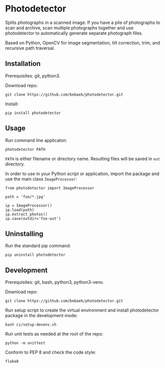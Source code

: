 # Photodetector

Splits photographs in a scanned image. If you have a pile of photographs to
scan and archive, scan multiple photographs together and use photodetector
to automatically generate separate photograph files.

Based on Python, OpenCV for image segmentation, tilt correction, trim, and
recursive path traversal.


## Installation

Prerequisites: git, python3.

Download repo:

    git clone https://github.com/bebaek/photodetector.git

Install:

    pip install photodetector


## Usage

Run command line applicaton:

    photodetector PATH

`PATH` is either filename or directory name. Resulting files will be saved in
`out` directory.

In order to use in your Python script or application, import the package and
use the main class `ImageProcessor`:

    from photodetector import ImageProcessor
    
    path = 'foo/*.jpg'

    ip = ImageProcessor()
    ip.load(path)
    ip.extract_photos()
    ip.save(outdir='foo-out')


## Uninstalling

Run the standard pip command:

    pip uninstall photodetector


## Development

Prerequisites: git, bash, python3, python3-venv.

Download repo:

    git clone https://github.com/bebaek/photodetector.git

Run setup script to create the virtual environment and install photodetector
package in the development mode:

    bash ci/setup-devenv.sh

Run unit tests as needed at the root of the repo:

    python -m unittest

Conform to PEP 8 and check the code style:

    flake8
